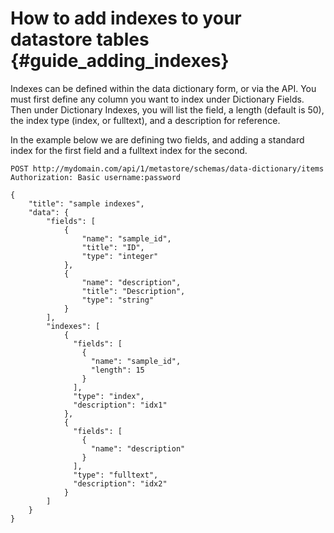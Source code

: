 # How to add indexes to your datastore tables {#guide_adding_indexes}

Indexes can be defined within the data dictionary form, or via the API. You must first define any column you want to index under Dictionary Fields. Then under Dictionary Indexes, you will list the field, a length (default is 50), the index type (index, or fulltext), and a description for reference.

In the example below we are defining two fields, and adding a standard index for the first field and a fulltext index for the second.

```http
POST http://mydomain.com/api/1/metastore/schemas/data-dictionary/items
Authorization: Basic username:password

{
    "title": "sample indexes",
    "data": {
        "fields": [
            {
                "name": "sample_id",
                "title": "ID",
                "type": "integer"
            },
            {
                "name": "description",
                "title": "Description",
                "type": "string"
            }
        ],
        "indexes": [
            {
              "fields": [
                {
                  "name": "sample_id",
                  "length": 15
                }
              ],
              "type": "index",
              "description": "idx1"
            },
            {
              "fields": [
                {
                  "name": "description"
                }
              ],
              "type": "fulltext",
              "description": "idx2"
            }
        ]
    }
}
```
